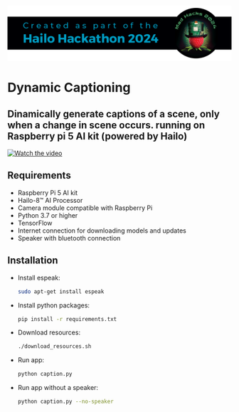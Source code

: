 ![](../../resources/Hackathon-banner-2024.png)

# Dynamic Captioning

## Dinamically generate captions of a scene, only when a change in scene occurs. running on Raspberry pi 5 AI kit (powered by Hailo)

[![Watch the video](https://img.youtube.com/vi/nhMLRAJMgh0/0.jpg)](https://youtube.com/shorts/nhMLRAJMgh0?feature=share)

## Requirements

- Raspberry Pi 5 AI kit
- Hailo-8™ AI Processor
- Camera module compatible with Raspberry Pi
- Python 3.7 or higher
- TensorFlow
- Internet connection for downloading models and updates
- Speaker with bluetooth connection


## Installation

- Install espeak:
  ```bash
  sudo apt-get install espeak
  ```
- Install python packages:
    ```bash
    pip install -r requirements.txt
    ```
- Download resources:
    ```bash
    ./download_resources.sh
    ```

- Run app:
    ```bash
    python caption.py 
    ```

- Run app without a speaker:
    ```bash
    python caption.py --no-speaker 
    ```

    
